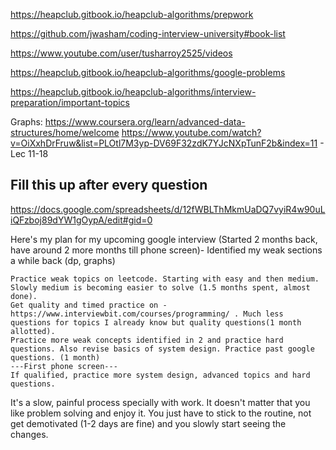 https://heapclub.gitbook.io/heapclub-algorithms/prepwork

https://github.com/jwasham/coding-interview-university#book-list

https://www.youtube.com/user/tusharroy2525/videos

https://heapclub.gitbook.io/heapclub-algorithms/google-problems

https://heapclub.gitbook.io/heapclub-algorithms/interview-preparation/important-topics

Graphs:
https://www.coursera.org/learn/advanced-data-structures/home/welcome
https://www.youtube.com/watch?v=OiXxhDrFruw&list=PLOtl7M3yp-DV69F32zdK7YJcNXpTunF2b&index=11 - Lec 11-18

## Fill this up after every question
https://docs.google.com/spreadsheets/d/12fWBLThMkmUaDQ7vyiR4w90uLiQFzboj89dYW1gOypA/edit#gid=0




Here's my plan for my upcoming google interview (Started 2 months back, have around 2 more months till phone screen)-
Identified my weak sections a while back (dp, graphs)

    Practice weak topics on leetcode. Starting with easy and then medium. Slowly medium is becoming easier to solve (1.5 months spent, almost done).
    Get quality and timed practice on - https://www.interviewbit.com/courses/programming/ . Much less questions for topics I already know but quality questions(1 month allotted).
    Practice more weak concepts identified in 2 and practice hard questions. Also revise basics of system design. Practice past google questions. (1 month)
    ---First phone screen---
    If qualified, practice more system design, advanced topics and hard questions.

It's a slow, painful process specially with work. It doesn't matter that you like problem solving and enjoy it. You just have to stick to the routine, not get demotivated (1-2 days are fine) and you slowly start seeing the changes.
